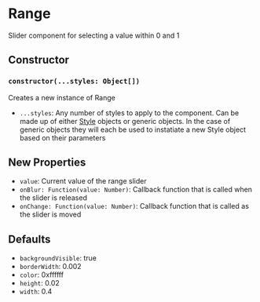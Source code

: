 # Range

Slider component for selecting a value within 0 and 1

## Constructor

### `constructor(...styles: Object[])`

Creates a new instance of Range

- `...styles`: Any number of styles to apply to the component. Can be made up of either [Style](/docs/Style.md) objects or generic objects. In the case of generic objects they will each be used to instatiate a new Style object based on their parameters

## New Properties

- `value`: Current value of the range slider
- `onBlur: Function(value: Number)`: Callback function that is called when the slider is released
- `onChange: Function(value: Number)`: Callback function that is called as the slider is moved

## Defaults

- `backgroundVisible`: true
- `borderWidth`: 0.002
- `color`: 0xffffff
- `height`: 0.02
- `width`: 0.4
